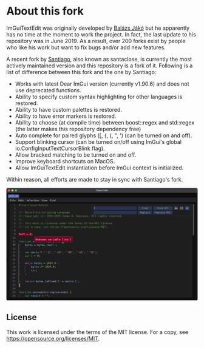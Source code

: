 # About this fork

ImGuiTextEdit was originally developed by [Balázs Jákó](https://github.com/BalazsJako/ImGuiColorTextEdit) but he apparently has no
time at the moment to work the project. In fact, the last update to his repository was in June 2019. As a result, over 200 forks
exist by people who like his work but want to fix bugs and/or add new features.

A recent fork by [Santiago](https://github.com/santaclose/ImGuiColorTextEdit), also known as santaclose, is currently the most
actively maintained version and this repository is a fork of it. Following is a list of difference between this fork and the
one by Santiago:

- Works with latest Dear ImGui version (currently v1.90.6) and does not use deprecated functions.
- Ability to specify custom syntax highlighting for other languages is restored.
- Ability to have custom palettes is restored.
- Ability to have error markers is restored.
- Ability to choose (at compile time) between boost::regex and std::regex (the latter makes this repository dependency free)
- Auto complete for paired glyphs (\[, \{, \(, \", \') (can be turned on and off).
- Support blinking cursor (can be turned on/off using ImGui's global io.ConfigInputTextCursorBlink flag).
- Allow bracked matching to be turned on and off.
- Improve keyboard shortcuts on MacOS.
- Allow ImGuiTextEdit instantiation before ImGui context is initialized.

Within reason, all efforts are made to stay in sync with Santiago's fork.

![Screenshot](screenshot.png)

## License

This work is licensed under the terms of the MIT license.
For a copy, see <https://opensource.org/licenses/MIT>.
